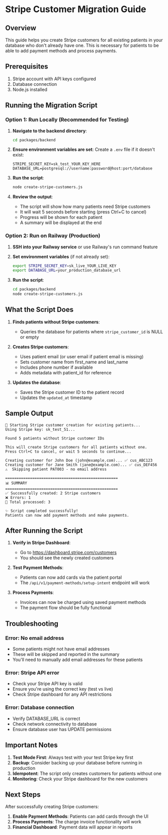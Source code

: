 # Stripe Customer Migration Guide

## Overview
This guide helps you create Stripe customers for all existing patients in your database who don't already have one. This is necessary for patients to be able to add payment methods and process payments.

## Prerequisites
1. Stripe account with API keys configured
2. Database connection
3. Node.js installed

## Running the Migration Script

### Option 1: Run Locally (Recommended for Testing)

1. **Navigate to the backend directory**:
   ```bash
   cd packages/backend
   ```

2. **Ensure environment variables are set**:
   Create a `.env` file if it doesn't exist:
   ```
   STRIPE_SECRET_KEY=sk_test_YOUR_KEY_HERE
   DATABASE_URL=postgresql://username:password@host:port/database
   ```

3. **Run the script**:
   ```bash
   node create-stripe-customers.js
   ```

4. **Review the output**:
   - The script will show how many patients need Stripe customers
   - It will wait 5 seconds before starting (press Ctrl+C to cancel)
   - Progress will be shown for each patient
   - A summary will be displayed at the end

### Option 2: Run on Railway (Production)

1. **SSH into your Railway service** or use Railway's run command feature

2. **Set environment variables** (if not already set):
   ```bash
   export STRIPE_SECRET_KEY=sk_live_YOUR_LIVE_KEY
   export DATABASE_URL=your_production_database_url
   ```

3. **Run the script**:
   ```bash
   cd packages/backend
   node create-stripe-customers.js
   ```

## What the Script Does

1. **Finds patients without Stripe customers**:
   - Queries the database for patients where `stripe_customer_id` is NULL or empty

2. **Creates Stripe customers**:
   - Uses patient email (or user email if patient email is missing)
   - Sets customer name from first_name and last_name
   - Includes phone number if available
   - Adds metadata with patient_id for reference

3. **Updates the database**:
   - Saves the Stripe customer ID to the patient record
   - Updates the `updated_at` timestamp

## Sample Output

```
🚀 Starting Stripe customer creation for existing patients...
Using Stripe key: sk_test_51...

Found 5 patients without Stripe customer IDs

This will create Stripe customers for all patients without one.
Press Ctrl+C to cancel, or wait 5 seconds to continue...

Creating customer for John Doe (john@example.com)... ✅ cus_ABC123
Creating customer for Jane Smith (jane@example.com)... ✅ cus_DEF456
⚠️  Skipping patient PAT003 - no email address

==================================================
📊 SUMMARY
==================================================
✅ Successfully created: 2 Stripe customers
❌ Errors: 1
📝 Total processed: 3

✨ Script completed successfully!
Patients can now add payment methods and make payments.
```

## After Running the Script

1. **Verify in Stripe Dashboard**:
   - Go to https://dashboard.stripe.com/customers
   - You should see the newly created customers

2. **Test Payment Methods**:
   - Patients can now add cards via the patient portal
   - The `/api/v1/payment-methods/setup-intent` endpoint will work

3. **Process Payments**:
   - Invoices can now be charged using saved payment methods
   - The payment flow should be fully functional

## Troubleshooting

### Error: No email address
- Some patients might not have email addresses
- These will be skipped and reported in the summary
- You'll need to manually add email addresses for these patients

### Error: Stripe API error
- Check your Stripe API key is valid
- Ensure you're using the correct key (test vs live)
- Check Stripe dashboard for any API restrictions

### Error: Database connection
- Verify DATABASE_URL is correct
- Check network connectivity to database
- Ensure database user has UPDATE permissions

## Important Notes

1. **Test Mode First**: Always test with your test Stripe key first
2. **Backup**: Consider backing up your database before running in production
3. **Idempotent**: The script only creates customers for patients without one
4. **Monitoring**: Check your Stripe dashboard for the new customers

## Next Steps

After successfully creating Stripe customers:

1. **Enable Payment Methods**: Patients can add cards through the UI
2. **Process Payments**: The charge invoice functionality will work
3. **Financial Dashboard**: Payment data will appear in reports
